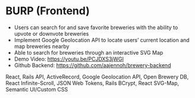 # BURP (Frontend)

* Users can search for and save favorite breweries with the ability to upvote or downvote breweries
* Implement Google Geolocation API to locate users’ current location and map breweries nearby
*	Able to search for breweries through an interactive SVG Map
* Demo Video: https://youtu.be/PCJDXS3jWGI
* Github Backend: https://github.com/aajennoh/brewery-backend



React, Rails API, ActiveRecord, Google Geolocation API, Open Brewery DB, React Infinite-Scroll, JSON Web Tokens, Rails BCrypt, React SVG-Map, Semantic UI/Custom CSS

